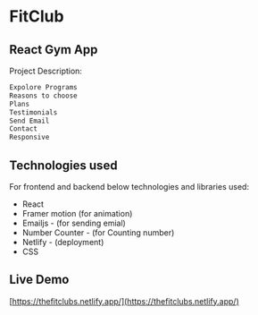 # FitClub
## React Gym App

Project Description:

```bash
Expolore Programs
Reasons to choose
Plans
Testimonials
Send Email
Contact
Responsive

```


## Technologies used

For frontend and backend below technologies and libraries used:

- React
- Framer motion (for animation)
- Emailjs - (for sending emial)
- Number Counter - (for Counting number)
- Netlify - (deployment)
- CSS



## Live Demo

[https://thefitclubs.netlify.app/](https://thefitclubs.netlify.app/)

